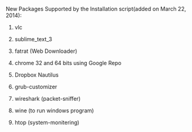 New Packages Supported by the Installation script(added on March 22, 2014):

1. vlc

2. sublime_text_3

3. fatrat (Web Downloader)

4. chrome 32 and 64 bits using Google Repo

5. Dropbox Nautilus

6. grub-customizer

7. wireshark (packet-sniffer)

8. wine (to run windows program)

9. htop (system-monitering)